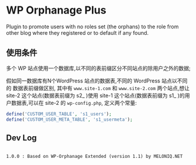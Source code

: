 # WP Orphanage Plus

Plugin to promote users with no roles set (the orphans) to the role from other blog where they registered or to default if any found.

## 使用条件

多个 WP 站点使用一个数据库,以不同的表前缀区分不同站点的除用户之外的数据;

假如同一数据库有N个WordPress 站点的数据表,不同的 WordPress 站点以不同的
数据表前缀做区别, 其中有 `www.site-1.com` 和 `www.site-2.com` 两个站点,想让
site-2 这个站点(数据表前缀为 s2_ )使用 site-1 这个站点(数据表前缀为 s1_ )的用户数据表,可以在 site-2 的 `wp-config.php`, 定义两个常量:

```php
define('CUSTOM_USER_TABLE', 's1_users');
define('CUSTOM_USER_META_TABLE', 's1_usermeta');
```


## Dev Log

```

1.0.0 : Based on WP-Orphanage Extended (version 1.1) by MELONIQ.NET


```
